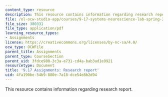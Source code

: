 ```yaml
---
content_type: resource
description: This resource contains information regarding research report.
file: /ol-ocw-studio-app/courses/9-17-systems-neuroscience-lab-spring-2013/4fa190be54b9880e7a18dce54e8b2d94_MIT9_17S13_research_rep.pdf
file_size: 380331
file_type: application/pdf
learning_resource_types:
- Assignments
license: https://creativecommons.org/licenses/by-nc-sa/4.0/
ocw_type: OCWFile
parent_title: Assignments
parent_type: CourseSection
parent_uid: 3fdce980-3c3a-e731-cd4a-bab3ad1e9921
resourcetype: Document
title: '9.17 Assignments: Research report'
uid: 4fa190be-54b9-880e-7a18-dce54e8b2d94
---
```

This resource contains information regarding research report.